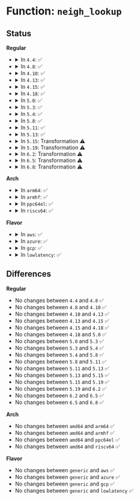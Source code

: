 # Function: <code>neigh_lookup</code>

## Status
<b>Regular</b>
<ul>
<li>
<details>
<summary>In <code>4.4</code>: ✅</summary>

```c
struct neighbour *neigh_lookup(struct neigh_table *tbl, const void *pkey, struct net_device *dev);
```

**Collision:** Unique Global

**Inline:** No

**Transformation:** False

**Instances:**

```
In net/core/neighbour.c (ffffffff81725ea0)
Location: net/core/neighbour.c:400
Inline: False
Direct callers:
  - net/core/neighbour.c:neigh_event_ns
  - net/core/neighbour.c:neigh_event_ns
  - net/core/neighbour.c:neigh_add
  - net/core/neighbour.c:neigh_add
  - net/core/neighbour.c:neigh_delete
  - net/ipv4/arp.c:arp_req_delete
  - net/ipv4/arp.c:arp_req_set
  - net/ipv4/arp.c:arp_process
  - net/ipv4/arp.c:arp_process
  - net/ipv4/arp.c:arp_ioctl
  - net/ipv4/fib_semantics.c:fib_detect_death
  - net/ipv6/route.c:rt6_do_redirect
  - net/ipv6/ndisc.c:ndisc_router_discovery
  - net/ipv6/ndisc.c:ndisc_recv_ns
  - net/ipv6/ndisc.c:ndisc_recv_ns
  - net/ipv6/ndisc.c:ndisc_rcv
  - net/ipv6/ndisc.c:ndisc_rcv
```
**Symbols:**

```
ffffffff81725ea0-ffffffff81725f87: neigh_lookup (STB_GLOBAL)
```
</details>
</li>
<li>
<details>
<summary>In <code>4.8</code>: ✅</summary>

```c
struct neighbour *neigh_lookup(struct neigh_table *tbl, const void *pkey, struct net_device *dev);
```

**Collision:** Unique Global

**Inline:** No

**Transformation:** False

**Instances:**

```
In net/core/neighbour.c (ffffffff8178f950)
Location: net/core/neighbour.c:400
Inline: False
Direct callers:
  - net/core/neighbour.c:neigh_add
  - net/core/neighbour.c:neigh_add
  - net/core/neighbour.c:neigh_delete
  - net/core/neighbour.c:neigh_event_ns
  - net/core/neighbour.c:neigh_event_ns
  - net/ipv4/arp.c:arp_ioctl
  - net/ipv4/arp.c:arp_req_delete
  - net/ipv4/arp.c:arp_req_set
  - net/ipv4/arp.c:arp_process
  - net/ipv4/arp.c:arp_process
  - net/ipv4/fib_semantics.c:fib_detect_death
  - net/ipv6/route.c:rt6_do_redirect
  - net/ipv6/ndisc.c:ndisc_router_discovery
  - net/ipv6/ndisc.c:ndisc_recv_rs
  - net/ipv6/ndisc.c:ndisc_recv_na
  - net/ipv6/ndisc.c:ndisc_recv_ns
  - net/ipv6/ndisc.c:ndisc_recv_ns
```
**Symbols:**

```
ffffffff8178f950-ffffffff8178fa37: neigh_lookup (STB_GLOBAL)
```
</details>
</li>
<li>
<details>
<summary>In <code>4.10</code>: ✅</summary>

```c
struct neighbour *neigh_lookup(struct neigh_table *tbl, const void *pkey, struct net_device *dev);
```

**Collision:** Unique Global

**Inline:** No

**Transformation:** False

**Instances:**

```
In net/core/neighbour.c (ffffffff817bd200)
Location: net/core/neighbour.c:401
Inline: False
Direct callers:
  - net/core/neighbour.c:neigh_add
  - net/core/neighbour.c:neigh_add
  - net/core/neighbour.c:neigh_delete
  - net/core/neighbour.c:neigh_event_ns
  - net/core/neighbour.c:neigh_event_ns
  - net/ipv4/arp.c:arp_ioctl
  - net/ipv4/arp.c:arp_req_delete
  - net/ipv4/arp.c:arp_req_set
  - net/ipv4/arp.c:arp_process
  - net/ipv4/arp.c:arp_process
  - net/ipv4/fib_semantics.c:fib_detect_death
  - net/ipv6/route.c:rt6_do_redirect
  - net/ipv6/ndisc.c:ndisc_router_discovery
  - net/ipv6/ndisc.c:ndisc_recv_rs
  - net/ipv6/ndisc.c:ndisc_recv_na
  - net/ipv6/ndisc.c:ndisc_recv_ns
  - net/ipv6/ndisc.c:ndisc_recv_ns
```
**Symbols:**

```
ffffffff817bd200-ffffffff817bd2e7: neigh_lookup (STB_GLOBAL)
```
</details>
</li>
<li>
<details>
<summary>In <code>4.13</code>: ✅</summary>

```c
struct neighbour *neigh_lookup(struct neigh_table *tbl, const void *pkey, struct net_device *dev);
```

**Collision:** Unique Global

**Inline:** No

**Transformation:** False

**Instances:**

```
In net/core/neighbour.c (ffffffff817db940)
Location: net/core/neighbour.c:436
Inline: False
Direct callers:
  - net/core/neighbour.c:neigh_add
  - net/core/neighbour.c:neigh_add
  - net/core/neighbour.c:neigh_delete
  - net/core/neighbour.c:neigh_event_ns
  - net/core/neighbour.c:neigh_event_ns
  - net/ipv4/arp.c:arp_ioctl
  - net/ipv4/arp.c:arp_req_delete
  - net/ipv4/arp.c:arp_req_set
  - net/ipv4/arp.c:arp_process
  - net/ipv4/arp.c:arp_process
  - net/ipv4/fib_semantics.c:fib_detect_death
  - net/ipv6/route.c:rt6_do_redirect
  - net/ipv6/ndisc.c:ndisc_router_discovery
  - net/ipv6/ndisc.c:ndisc_recv_rs
  - net/ipv6/ndisc.c:ndisc_recv_na
  - net/ipv6/ndisc.c:ndisc_recv_ns
  - net/ipv6/ndisc.c:ndisc_recv_ns
```
**Symbols:**

```
ffffffff817db940-ffffffff817dba17: neigh_lookup (STB_GLOBAL)
```
</details>
</li>
<li>
<details>
<summary>In <code>4.15</code>: ✅</summary>

```c
struct neighbour *neigh_lookup(struct neigh_table *tbl, const void *pkey, struct net_device *dev);
```

**Collision:** Unique Global

**Inline:** No

**Transformation:** False

**Instances:**

```
In net/core/neighbour.c (ffffffff81855f70)
Location: net/core/neighbour.c:436
Inline: False
Direct callers:
  - net/core/neighbour.c:neigh_add
  - net/core/neighbour.c:neigh_add
  - net/core/neighbour.c:neigh_delete
  - net/core/neighbour.c:neigh_event_ns
  - net/core/neighbour.c:neigh_event_ns
  - net/ipv4/arp.c:arp_ioctl
  - net/ipv4/arp.c:arp_req_delete
  - net/ipv4/arp.c:arp_req_set
  - net/ipv4/arp.c:arp_process
  - net/ipv4/arp.c:arp_process
  - net/ipv4/fib_semantics.c:fib_detect_death
  - net/ipv6/route.c:rt6_do_redirect
  - net/ipv6/ndisc.c:ndisc_router_discovery
  - net/ipv6/ndisc.c:ndisc_recv_rs
  - net/ipv6/ndisc.c:ndisc_recv_na
  - net/ipv6/ndisc.c:ndisc_recv_ns
  - net/ipv6/ndisc.c:ndisc_recv_ns
```
**Symbols:**

```
ffffffff81855f70-ffffffff81856075: neigh_lookup (STB_GLOBAL)
```
</details>
</li>
<li>
<details>
<summary>In <code>4.18</code>: ✅</summary>

```c
struct neighbour *neigh_lookup(struct neigh_table *tbl, const void *pkey, struct net_device *dev);
```

**Collision:** Unique Global

**Inline:** No

**Transformation:** False

**Instances:**

```
In net/core/neighbour.c (ffffffff8189fd40)
Location: net/core/neighbour.c:438
Inline: False
Direct callers:
  - net/core/neighbour.c:neigh_add
  - net/core/neighbour.c:neigh_add
  - net/core/neighbour.c:neigh_delete
  - net/core/neighbour.c:neigh_event_ns
  - net/core/neighbour.c:neigh_event_ns
  - net/ipv4/arp.c:arp_ioctl
  - net/ipv4/arp.c:arp_req_delete
  - net/ipv4/arp.c:arp_req_set
  - net/ipv4/arp.c:arp_process
  - net/ipv4/arp.c:arp_process
  - net/ipv4/fib_semantics.c:fib_detect_death
  - net/ipv6/route.c:rt6_do_redirect
  - net/ipv6/ndisc.c:ndisc_router_discovery
  - net/ipv6/ndisc.c:ndisc_recv_rs
  - net/ipv6/ndisc.c:ndisc_recv_na
  - net/ipv6/ndisc.c:ndisc_recv_ns
  - net/ipv6/ndisc.c:ndisc_recv_ns
```
**Symbols:**

```
ffffffff8189fd40-ffffffff8189fe49: neigh_lookup (STB_GLOBAL)
```
</details>
</li>
<li>
<details>
<summary>In <code>5.0</code>: ✅</summary>

```c
struct neighbour *neigh_lookup(struct neigh_table *tbl, const void *pkey, struct net_device *dev);
```

**Collision:** Unique Global

**Inline:** No

**Transformation:** False

**Instances:**

```
In net/core/neighbour.c (ffffffff818c4490)
Location: net/core/neighbour.c:524
Inline: False
Direct callers:
  - net/core/neighbour.c:neigh_get
  - net/core/neighbour.c:neigh_add
  - net/core/neighbour.c:neigh_delete
  - net/core/neighbour.c:neigh_event_ns
  - net/core/neighbour.c:neigh_event_ns
  - net/ipv4/arp.c:arp_ioctl
  - net/ipv4/arp.c:arp_req_delete
  - net/ipv4/arp.c:arp_req_set
  - net/ipv4/arp.c:arp_process
  - net/ipv4/arp.c:arp_process
  - net/ipv4/fib_semantics.c:fib_detect_death
  - net/ipv6/route.c:rt6_do_redirect
  - net/ipv6/ndisc.c:ndisc_router_discovery
  - net/ipv6/ndisc.c:ndisc_recv_rs
  - net/ipv6/ndisc.c:ndisc_recv_na
  - net/ipv6/ndisc.c:ndisc_recv_ns
  - net/ipv6/ndisc.c:ndisc_recv_ns
```
**Symbols:**

```
ffffffff818c4490-ffffffff818c4599: neigh_lookup (STB_GLOBAL)
```
</details>
</li>
<li>
<details>
<summary>In <code>5.3</code>: ✅</summary>

```c
struct neighbour *neigh_lookup(struct neigh_table *tbl, const void *pkey, struct net_device *dev);
```

**Collision:** Unique Global

**Inline:** No

**Transformation:** False

**Instances:**

```
In net/core/neighbour.c (ffffffff81910650)
Location: net/core/neighbour.c:524
Inline: False
Direct callers:
  - net/core/neighbour.c:neigh_get
  - net/core/neighbour.c:neigh_add
  - net/core/neighbour.c:neigh_delete
  - net/core/neighbour.c:neigh_event_ns
  - net/core/neighbour.c:neigh_event_ns
  - net/ipv4/arp.c:arp_ioctl
  - net/ipv4/arp.c:arp_req_delete
  - net/ipv4/arp.c:arp_req_set
  - net/ipv4/arp.c:arp_process
  - net/ipv4/arp.c:arp_process
  - net/ipv4/fib_semantics.c:fib_detect_death
  - net/ipv4/fib_semantics.c:fib_detect_death
  - net/ipv6/route.c:rt6_do_redirect
  - net/ipv6/ndisc.c:ndisc_router_discovery
  - net/ipv6/ndisc.c:ndisc_recv_rs
  - net/ipv6/ndisc.c:ndisc_recv_na
  - net/ipv6/ndisc.c:ndisc_recv_ns
  - net/ipv6/ndisc.c:ndisc_recv_ns
```
**Symbols:**

```
ffffffff81910650-ffffffff8191073f: neigh_lookup (STB_GLOBAL)
```
</details>
</li>
<li>
<details>
<summary>In <code>5.4</code>: ✅</summary>

```c
struct neighbour *neigh_lookup(struct neigh_table *tbl, const void *pkey, struct net_device *dev);
```

**Collision:** Unique Global

**Inline:** No

**Transformation:** False

**Instances:**

```
In net/core/neighbour.c (ffffffff81942cc0)
Location: net/core/neighbour.c:521
Inline: False
Direct callers:
  - net/core/neighbour.c:neigh_get
  - net/core/neighbour.c:neigh_add
  - net/core/neighbour.c:neigh_delete
  - net/core/neighbour.c:neigh_event_ns
  - net/core/neighbour.c:neigh_event_ns
  - net/ipv4/arp.c:arp_ioctl
  - net/ipv4/arp.c:arp_req_delete
  - net/ipv4/arp.c:arp_req_set
  - net/ipv4/arp.c:arp_process
  - net/ipv4/arp.c:arp_process
  - net/ipv4/fib_semantics.c:fib_detect_death
  - net/ipv4/fib_semantics.c:fib_detect_death
  - net/ipv6/route.c:rt6_do_redirect
  - net/ipv6/ndisc.c:ndisc_router_discovery
  - net/ipv6/ndisc.c:ndisc_recv_rs
  - net/ipv6/ndisc.c:ndisc_recv_na
  - net/ipv6/ndisc.c:ndisc_recv_ns
  - net/ipv6/ndisc.c:ndisc_recv_ns
```
**Symbols:**

```
ffffffff81942cc0-ffffffff81942daf: neigh_lookup (STB_GLOBAL)
```
</details>
</li>
<li>
<details>
<summary>In <code>5.8</code>: ✅</summary>

```c
struct neighbour *neigh_lookup(struct neigh_table *tbl, const void *pkey, struct net_device *dev);
```

**Collision:** Unique Global

**Inline:** No

**Transformation:** False

**Instances:**

```
In net/core/neighbour.c (ffffffff81a12f90)
Location: net/core/neighbour.c:521
Inline: False
Direct callers:
  - net/core/neighbour.c:neigh_get
  - net/core/neighbour.c:neigh_add
  - net/core/neighbour.c:neigh_delete
  - net/core/neighbour.c:neigh_event_ns
  - net/core/neighbour.c:neigh_event_ns
  - net/ipv4/arp.c:arp_req_delete
  - net/ipv4/arp.c:arp_req_get
  - net/ipv4/arp.c:arp_req_set
  - net/ipv4/arp.c:arp_process
  - net/ipv4/arp.c:arp_process
  - net/ipv4/fib_semantics.c:fib_detect_death
  - net/ipv4/fib_semantics.c:fib_detect_death
  - net/ipv6/route.c:rt6_do_redirect
  - net/ipv6/ndisc.c:ndisc_router_discovery
  - net/ipv6/ndisc.c:ndisc_recv_rs
  - net/ipv6/ndisc.c:ndisc_recv_na
  - net/ipv6/ndisc.c:ndisc_recv_ns
  - net/ipv6/ndisc.c:ndisc_recv_ns
```
**Symbols:**

```
ffffffff81a12f90-ffffffff81a13084: neigh_lookup (STB_GLOBAL)
```
</details>
</li>
<li>
<details>
<summary>In <code>5.11</code>: ✅</summary>

```c
struct neighbour *neigh_lookup(struct neigh_table *tbl, const void *pkey, struct net_device *dev);
```

**Collision:** Unique Global

**Inline:** No

**Transformation:** False

**Instances:**

```
In net/core/neighbour.c (ffffffff81a13300)
Location: net/core/neighbour.c:523
Inline: False
Direct callers:
  - net/core/neighbour.c:neigh_get
  - net/core/neighbour.c:neigh_add
  - net/core/neighbour.c:neigh_delete
  - net/core/neighbour.c:neigh_event_ns
  - net/core/neighbour.c:neigh_event_ns
  - net/ipv4/arp.c:arp_req_delete
  - net/ipv4/arp.c:arp_req_get
  - net/ipv4/arp.c:arp_req_set
  - net/ipv4/arp.c:arp_process
  - net/ipv4/arp.c:arp_process
  - net/ipv4/fib_semantics.c:fib_detect_death
  - net/ipv4/fib_semantics.c:fib_detect_death
  - net/ipv6/route.c:rt6_do_redirect
  - net/ipv6/ndisc.c:ndisc_router_discovery
  - net/ipv6/ndisc.c:ndisc_recv_rs
  - net/ipv6/ndisc.c:ndisc_recv_na
  - net/ipv6/ndisc.c:ndisc_recv_ns
  - net/ipv6/ndisc.c:ndisc_recv_ns
```
**Symbols:**

```
ffffffff81a13300-ffffffff81a133f4: neigh_lookup (STB_GLOBAL)
```
</details>
</li>
<li>
<details>
<summary>In <code>5.13</code>: ✅</summary>

```c
struct neighbour *neigh_lookup(struct neigh_table *tbl, const void *pkey, struct net_device *dev);
```

**Collision:** Unique Global

**Inline:** No

**Transformation:** False

**Instances:**

```
In net/core/neighbour.c (ffffffff819f9ed0)
Location: net/core/neighbour.c:527
Inline: False
Direct callers:
  - net/core/neighbour.c:neigh_get
  - net/core/neighbour.c:neigh_add
  - net/core/neighbour.c:neigh_delete
  - net/core/neighbour.c:neigh_event_ns
  - net/core/neighbour.c:neigh_event_ns
  - net/ipv4/arp.c:arp_req_delete
  - net/ipv4/arp.c:arp_req_get
  - net/ipv4/arp.c:arp_req_set
  - net/ipv4/arp.c:arp_process
  - net/ipv4/arp.c:arp_process
  - net/ipv4/fib_semantics.c:fib_detect_death
  - net/ipv4/fib_semantics.c:fib_detect_death
  - net/ipv6/route.c:rt6_do_redirect
  - net/ipv6/ndisc.c:ndisc_router_discovery
  - net/ipv6/ndisc.c:ndisc_recv_rs
  - net/ipv6/ndisc.c:ndisc_recv_na
  - net/ipv6/ndisc.c:ndisc_recv_ns
  - net/ipv6/ndisc.c:ndisc_recv_ns
```
**Symbols:**

```
ffffffff819f9ed0-ffffffff819f9fc0: neigh_lookup (STB_GLOBAL)
```
</details>
</li>
<li>
<details>
<summary>In <code>5.15</code>: Transformation ⚠️</summary>

```c
struct neighbour *neigh_lookup(struct neigh_table *tbl, const void *pkey, struct net_device *dev);
```

**Collision:** Unique Global

**Inline:** No

**Transformation:** True

**Instances:**

```
In net/core/neighbour.c (0)
Location: net/core/neighbour.c:528
Inline: False
Direct callers:
  - net/core/neighbour.c:neigh_get
  - net/core/neighbour.c:neigh_add
  - net/core/neighbour.c:neigh_delete
  - net/core/neighbour.c:neigh_event_ns
  - net/core/neighbour.c:neigh_event_ns
  - net/ipv4/arp.c:arp_req_delete
  - net/ipv4/arp.c:arp_req_get
  - net/ipv4/arp.c:arp_req_set
  - net/ipv4/arp.c:arp_process
  - net/ipv4/arp.c:arp_process
  - net/ipv4/fib_semantics.c:fib_detect_death
  - net/ipv4/fib_semantics.c:fib_detect_death
  - net/ipv6/route.c:rt6_do_redirect
  - net/ipv6/ndisc.c:ndisc_router_discovery
  - net/ipv6/ndisc.c:ndisc_recv_rs
  - net/ipv6/ndisc.c:ndisc_recv_na
  - net/ipv6/ndisc.c:ndisc_recv_ns
  - net/ipv6/ndisc.c:ndisc_recv_ns
```
**Symbols:**

```
ffffffff81d36ab3-ffffffff81d36ad9: neigh_lookup.cold (STB_LOCAL)
ffffffff81aac040-ffffffff81aac150: neigh_lookup (STB_GLOBAL)
```
</details>
</li>
<li>
<details>
<summary>In <code>5.19</code>: Transformation ⚠️</summary>

```c
struct neighbour *neigh_lookup(struct neigh_table *tbl, const void *pkey, struct net_device *dev);
```

**Collision:** Unique Global

**Inline:** No

**Transformation:** True

**Instances:**

```
In net/core/neighbour.c (0)
Location: net/core/neighbour.c:572
Inline: False
Direct callers:
  - net/core/neighbour.c:neigh_get
  - net/core/neighbour.c:neigh_add
  - net/core/neighbour.c:neigh_delete
  - net/core/neighbour.c:neigh_event_ns
  - net/ipv4/arp.c:arp_invalidate
  - net/ipv4/arp.c:arp_req_get
  - net/ipv4/arp.c:arp_req_set
  - net/ipv4/arp.c:arp_process
  - net/ipv4/arp.c:arp_process
  - net/ipv4/arp.c:arp_process
  - net/ipv4/fib_semantics.c:fib_detect_death
  - net/ipv4/fib_semantics.c:fib_detect_death
  - net/ipv6/route.c:rt6_do_redirect
  - net/ipv6/ndisc.c:ndisc_router_discovery
  - net/ipv6/ndisc.c:ndisc_recv_rs
  - net/ipv6/ndisc.c:ndisc_recv_na
  - net/ipv6/ndisc.c:ndisc_recv_ns
```
**Symbols:**

```
ffffffff81f0338c-ffffffff81f033b2: neigh_lookup.cold (STB_LOCAL)
ffffffff81c24b60-ffffffff81c24c7b: neigh_lookup (STB_GLOBAL)
```
</details>
</li>
<li>
<details>
<summary>In <code>6.2</code>: Transformation ⚠️</summary>

```c
struct neighbour *neigh_lookup(struct neigh_table *tbl, const void *pkey, struct net_device *dev);
```

**Collision:** Unique Global

**Inline:** No

**Transformation:** True

**Instances:**

```
In net/core/neighbour.c (0)
Location: net/core/neighbour.c:610
Inline: False
Direct callers:
  - net/core/neighbour.c:neigh_get
  - net/core/neighbour.c:neigh_add
  - net/core/neighbour.c:neigh_delete
  - net/core/neighbour.c:neigh_event_ns
  - net/ipv4/arp.c:arp_invalidate
  - net/ipv4/arp.c:arp_req_get
  - net/ipv4/arp.c:arp_req_set
  - net/ipv4/arp.c:arp_process
  - net/ipv4/arp.c:arp_process
  - net/ipv4/arp.c:arp_process
  - net/ipv4/fib_semantics.c:fib_detect_death
  - net/ipv4/fib_semantics.c:fib_detect_death
  - net/ipv6/route.c:rt6_do_redirect
  - net/ipv6/ndisc.c:ndisc_router_discovery
  - net/ipv6/ndisc.c:ndisc_recv_rs
  - net/ipv6/ndisc.c:ndisc_recv_na
  - net/ipv6/ndisc.c:ndisc_recv_ns
```
**Symbols:**

```
ffffffff820abbb3-ffffffff820abbd9: neigh_lookup.cold (STB_LOCAL)
ffffffff81dd7030-ffffffff81dd714b: neigh_lookup (STB_GLOBAL)
```
</details>
</li>
<li>
<details>
<summary>In <code>6.5</code>: Transformation ⚠️</summary>

```c
struct neighbour *neigh_lookup(struct neigh_table *tbl, const void *pkey, struct net_device *dev);
```

**Collision:** Unique Global

**Inline:** No

**Transformation:** True

**Instances:**

```
In net/core/neighbour.c (0)
Location: net/core/neighbour.c:610
Inline: False
Direct callers:
  - net/core/neighbour.c:neigh_get
  - net/core/neighbour.c:neigh_add
  - net/core/neighbour.c:neigh_delete
  - net/core/neighbour.c:neigh_event_ns
  - net/ipv4/arp.c:arp_invalidate
  - net/ipv4/arp.c:arp_req_get
  - net/ipv4/arp.c:arp_req_set
  - net/ipv4/arp.c:arp_process
  - net/ipv4/arp.c:arp_process
  - net/ipv4/arp.c:arp_process
  - net/ipv4/fib_semantics.c:fib_detect_death
  - net/ipv4/fib_semantics.c:fib_detect_death
  - net/ipv6/route.c:rt6_do_redirect
  - net/ipv6/ndisc.c:ndisc_router_discovery
  - net/ipv6/ndisc.c:ndisc_recv_rs
  - net/ipv6/ndisc.c:ndisc_recv_na
  - net/ipv6/ndisc.c:ndisc_recv_ns
```
**Symbols:**

```
ffffffff8212d2f0-ffffffff8212d316: neigh_lookup.cold (STB_LOCAL)
ffffffff81e47e60-ffffffff81e47f65: neigh_lookup (STB_GLOBAL)
```
</details>
</li>
<li>
<details>
<summary>In <code>6.8</code>: Transformation ⚠️</summary>

```c
struct neighbour *neigh_lookup(struct neigh_table *tbl, const void *pkey, struct net_device *dev);
```

**Collision:** Unique Global

**Inline:** No

**Transformation:** True

**Instances:**

```
In net/core/neighbour.c (0)
Location: net/core/neighbour.c:618
Inline: False
Direct callers:
  - net/core/neighbour.c:neigh_get
  - net/core/neighbour.c:neigh_add
  - net/core/neighbour.c:neigh_delete
  - net/core/neighbour.c:neigh_event_ns
  - net/ipv4/arp.c:arp_invalidate
  - net/ipv4/arp.c:arp_req_get
  - net/ipv4/arp.c:arp_req_set
  - net/ipv4/arp.c:arp_process
  - net/ipv4/arp.c:arp_process
  - net/ipv4/arp.c:arp_process
  - net/ipv4/fib_semantics.c:fib_detect_death
  - net/ipv4/fib_semantics.c:fib_detect_death
  - net/ipv6/route.c:rt6_do_redirect
  - net/ipv6/ndisc.c:ndisc_router_discovery
  - net/ipv6/ndisc.c:ndisc_recv_rs
  - net/ipv6/ndisc.c:ndisc_recv_na
  - net/ipv6/ndisc.c:ndisc_recv_ns
```
**Symbols:**

```
ffffffff8220f01c-ffffffff8220f042: neigh_lookup.cold (STB_LOCAL)
ffffffff81f06b10-ffffffff81f06c15: neigh_lookup (STB_GLOBAL)
```
</details>
</li>
</ul>
<b>Arch</b>
<ul>
<li>
<details>
<summary>In <code>arm64</code>: ✅</summary>

```c
struct neighbour *neigh_lookup(struct neigh_table *tbl, const void *pkey, struct net_device *dev);
```

**Collision:** Unique Global

**Inline:** No

**Transformation:** False

**Instances:**

```
In net/core/neighbour.c (ffff800010be33f8)
Location: net/core/neighbour.c:521
Inline: False
Direct callers:
  - net/core/neighbour.c:neigh_get
  - net/core/neighbour.c:neigh_add
  - net/core/neighbour.c:neigh_delete
  - net/core/neighbour.c:neigh_event_ns
  - net/core/neighbour.c:neigh_event_ns
  - net/ipv4/arp.c:arp_ioctl
  - net/ipv4/arp.c:arp_req_delete
  - net/ipv4/arp.c:arp_req_set
  - net/ipv4/arp.c:arp_req_set
  - net/ipv4/arp.c:arp_process
  - net/ipv4/arp.c:arp_process
  - net/ipv4/fib_semantics.c:fib_detect_death
  - net/ipv4/fib_semantics.c:fib_detect_death
  - net/ipv6/route.c:rt6_do_redirect
  - net/ipv6/ndisc.c:ndisc_router_discovery
  - net/ipv6/ndisc.c:ndisc_recv_rs
  - net/ipv6/ndisc.c:ndisc_recv_na
  - net/ipv6/ndisc.c:ndisc_recv_ns
  - net/ipv6/ndisc.c:ndisc_recv_ns
```
**Symbols:**

```
ffff800010be33f8-ffff800010be3518: neigh_lookup (STB_GLOBAL)
```
</details>
</li>
<li>
<details>
<summary>In <code>armhf</code>: ✅</summary>

```c
struct neighbour *neigh_lookup(struct neigh_table *tbl, const void *pkey, struct net_device *dev);
```

**Collision:** Unique Global

**Inline:** No

**Transformation:** False

**Instances:**

```
In net/core/neighbour.c (c0cfd0d0)
Location: net/core/neighbour.c:521
Inline: False
Direct callers:
  - net/core/neighbour.c:neigh_get
  - net/core/neighbour.c:neigh_add
  - net/core/neighbour.c:neigh_delete
  - net/core/neighbour.c:neigh_event_ns
  - net/core/neighbour.c:neigh_event_ns
  - net/ipv4/arp.c:arp_ioctl
  - net/ipv4/arp.c:arp_req_delete
  - net/ipv4/arp.c:arp_req_set
  - net/ipv4/arp.c:arp_process
  - net/ipv4/arp.c:arp_process
  - net/ipv4/fib_semantics.c:fib_detect_death
  - net/ipv4/fib_semantics.c:fib_detect_death
  - net/ipv6/route.c:rt6_do_redirect
  - net/ipv6/ndisc.c:ndisc_rcv
  - net/ipv6/ndisc.c:ndisc_rcv
  - net/ipv6/ndisc.c:ndisc_router_discovery
  - net/ipv6/ndisc.c:ndisc_recv_ns
  - net/ipv6/ndisc.c:ndisc_recv_ns
```
**Symbols:**

```
c0cfd0d0-c0cfd1e4: neigh_lookup (STB_GLOBAL)
```
</details>
</li>
<li>
<details>
<summary>In <code>ppc64el</code>: ✅</summary>

```c
struct neighbour *neigh_lookup(struct neigh_table *tbl, const void *pkey, struct net_device *dev);
```

**Collision:** Unique Global

**Inline:** No

**Transformation:** False

**Instances:**

```
In net/core/neighbour.c (c000000000cc5240)
Location: net/core/neighbour.c:521
Inline: False
Direct callers:
  - net/core/neighbour.c:neigh_get
  - net/core/neighbour.c:neigh_add
  - net/core/neighbour.c:neigh_delete
  - net/core/neighbour.c:neigh_event_ns
  - net/core/neighbour.c:neigh_event_ns
  - net/ipv4/arp.c:arp_ioctl
  - net/ipv4/arp.c:arp_req_delete
  - net/ipv4/arp.c:arp_req_set
  - net/ipv4/arp.c:arp_req_set
  - net/ipv4/arp.c:arp_process
  - net/ipv4/arp.c:arp_process
  - net/ipv4/fib_semantics.c:fib_detect_death
  - net/ipv4/fib_semantics.c:fib_detect_death
  - net/ipv6/route.c:rt6_do_redirect
  - net/ipv6/ndisc.c:ndisc_router_discovery
  - net/ipv6/ndisc.c:ndisc_recv_rs
  - net/ipv6/ndisc.c:ndisc_recv_na
  - net/ipv6/ndisc.c:ndisc_recv_ns
  - net/ipv6/ndisc.c:ndisc_recv_ns
```
**Symbols:**

```
c000000000cc5240-c000000000cc5440: neigh_lookup (STB_GLOBAL)
```
</details>
</li>
<li>
<details>
<summary>In <code>riscv64</code>: ✅</summary>

```c
struct neighbour *neigh_lookup(struct neigh_table *tbl, const void *pkey, struct net_device *dev);
```

**Collision:** Unique Global

**Inline:** No

**Transformation:** False

**Instances:**

```
In net/core/neighbour.c (ffffffe000769120)
Location: net/core/neighbour.c:521
Inline: False
Direct callers:
  - net/core/neighbour.c:neigh_get
  - net/core/neighbour.c:neigh_add
  - net/core/neighbour.c:neigh_delete
  - net/core/neighbour.c:neigh_event_ns
  - net/core/neighbour.c:neigh_event_ns
  - net/core/neighbour.c:neigh_event_ns
  - net/ipv4/arp.c:arp_ioctl
  - net/ipv4/arp.c:arp_req_delete
  - net/ipv4/arp.c:arp_req_set
  - net/ipv4/arp.c:arp_req_set
  - net/ipv4/arp.c:arp_process
  - net/ipv4/arp.c:arp_process
  - net/ipv4/fib_semantics.c:fib_detect_death
  - net/ipv4/fib_semantics.c:fib_detect_death
  - net/ipv6/route.c:rt6_do_redirect
  - net/ipv6/ndisc.c:ndisc_router_discovery
  - net/ipv6/ndisc.c:ndisc_recv_rs
  - net/ipv6/ndisc.c:ndisc_recv_na
  - net/ipv6/ndisc.c:ndisc_recv_ns
  - net/ipv6/ndisc.c:ndisc_recv_ns
```
**Symbols:**

```
ffffffe000769120-ffffffe000769242: neigh_lookup (STB_GLOBAL)
```
</details>
</li>
</ul>
<b>Flavor</b>
<ul>
<li>
<details>
<summary>In <code>aws</code>: ✅</summary>

```c
struct neighbour *neigh_lookup(struct neigh_table *tbl, const void *pkey, struct net_device *dev);
```

**Collision:** Unique Global

**Inline:** No

**Transformation:** False

**Instances:**

```
In net/core/neighbour.c (ffffffff818e2c90)
Location: net/core/neighbour.c:521
Inline: False
Direct callers:
  - net/core/neighbour.c:neigh_get
  - net/core/neighbour.c:neigh_add
  - net/core/neighbour.c:neigh_delete
  - net/core/neighbour.c:neigh_event_ns
  - net/core/neighbour.c:neigh_event_ns
  - net/ipv4/arp.c:arp_ioctl
  - net/ipv4/arp.c:arp_req_delete
  - net/ipv4/arp.c:arp_req_set
  - net/ipv4/arp.c:arp_process
  - net/ipv4/arp.c:arp_process
  - net/ipv4/fib_semantics.c:fib_detect_death
  - net/ipv4/fib_semantics.c:fib_detect_death
  - net/ipv6/route.c:rt6_do_redirect
  - net/ipv6/ndisc.c:ndisc_router_discovery
  - net/ipv6/ndisc.c:ndisc_recv_rs
  - net/ipv6/ndisc.c:ndisc_recv_na
  - net/ipv6/ndisc.c:ndisc_recv_ns
  - net/ipv6/ndisc.c:ndisc_recv_ns
```
**Symbols:**

```
ffffffff818e2c90-ffffffff818e2d7f: neigh_lookup (STB_GLOBAL)
```
</details>
</li>
<li>
<details>
<summary>In <code>azure</code>: ✅</summary>

```c
struct neighbour *neigh_lookup(struct neigh_table *tbl, const void *pkey, struct net_device *dev);
```

**Collision:** Unique Global

**Inline:** No

**Transformation:** False

**Instances:**

```
In net/core/neighbour.c (ffffffff8189cad0)
Location: net/core/neighbour.c:521
Inline: False
Direct callers:
  - drivers/net/vxlan.c:vxlan_xmit
  - drivers/net/vxlan.c:route_shortcircuit
  - drivers/net/vxlan.c:route_shortcircuit
  - drivers/net/vxlan.c:neigh_reduce
  - net/core/neighbour.c:neigh_get
  - net/core/neighbour.c:neigh_add
  - net/core/neighbour.c:neigh_delete
  - net/core/neighbour.c:neigh_event_ns
  - net/core/neighbour.c:neigh_event_ns
  - net/ipv4/arp.c:arp_ioctl
  - net/ipv4/arp.c:arp_req_delete
  - net/ipv4/arp.c:arp_req_set
  - net/ipv4/arp.c:arp_process
  - net/ipv4/arp.c:arp_process
  - net/ipv4/fib_semantics.c:fib_detect_death
  - net/ipv4/fib_semantics.c:fib_detect_death
  - net/ipv6/route.c:rt6_do_redirect
  - net/ipv6/ndisc.c:ndisc_router_discovery
  - net/ipv6/ndisc.c:ndisc_recv_rs
  - net/ipv6/ndisc.c:ndisc_recv_na
  - net/ipv6/ndisc.c:ndisc_recv_ns
  - net/ipv6/ndisc.c:ndisc_recv_ns
```
**Symbols:**

```
ffffffff8189cad0-ffffffff8189cbbf: neigh_lookup (STB_GLOBAL)
```
</details>
</li>
<li>
<details>
<summary>In <code>gcp</code>: ✅</summary>

```c
struct neighbour *neigh_lookup(struct neigh_table *tbl, const void *pkey, struct net_device *dev);
```

**Collision:** Unique Global

**Inline:** No

**Transformation:** False

**Instances:**

```
In net/core/neighbour.c (ffffffff81933cc0)
Location: net/core/neighbour.c:521
Inline: False
Direct callers:
  - net/core/neighbour.c:neigh_get
  - net/core/neighbour.c:neigh_add
  - net/core/neighbour.c:neigh_delete
  - net/core/neighbour.c:neigh_event_ns
  - net/core/neighbour.c:neigh_event_ns
  - net/ipv4/arp.c:arp_ioctl
  - net/ipv4/arp.c:arp_req_delete
  - net/ipv4/arp.c:arp_req_set
  - net/ipv4/arp.c:arp_process
  - net/ipv4/arp.c:arp_process
  - net/ipv4/fib_semantics.c:fib_detect_death
  - net/ipv4/fib_semantics.c:fib_detect_death
  - net/ipv6/route.c:rt6_do_redirect
  - net/ipv6/ndisc.c:ndisc_router_discovery
  - net/ipv6/ndisc.c:ndisc_recv_rs
  - net/ipv6/ndisc.c:ndisc_recv_na
  - net/ipv6/ndisc.c:ndisc_recv_ns
  - net/ipv6/ndisc.c:ndisc_recv_ns
```
**Symbols:**

```
ffffffff81933cc0-ffffffff81933daf: neigh_lookup (STB_GLOBAL)
```
</details>
</li>
<li>
<details>
<summary>In <code>lowlatency</code>: ✅</summary>

```c
struct neighbour *neigh_lookup(struct neigh_table *tbl, const void *pkey, struct net_device *dev);
```

**Collision:** Unique Global

**Inline:** No

**Transformation:** False

**Instances:**

```
In net/core/neighbour.c (ffffffff819553c0)
Location: net/core/neighbour.c:521
Inline: False
Direct callers:
  - net/core/neighbour.c:neigh_get
  - net/core/neighbour.c:neigh_add
  - net/core/neighbour.c:neigh_delete
  - net/core/neighbour.c:neigh_event_ns
  - net/core/neighbour.c:neigh_event_ns
  - net/ipv4/arp.c:arp_ioctl
  - net/ipv4/arp.c:arp_req_delete
  - net/ipv4/arp.c:arp_req_set
  - net/ipv4/arp.c:arp_process
  - net/ipv4/arp.c:arp_process
  - net/ipv4/fib_semantics.c:fib_detect_death
  - net/ipv4/fib_semantics.c:fib_detect_death
  - net/ipv6/route.c:rt6_do_redirect
  - net/ipv6/ndisc.c:ndisc_router_discovery
  - net/ipv6/ndisc.c:ndisc_recv_rs
  - net/ipv6/ndisc.c:ndisc_recv_na
  - net/ipv6/ndisc.c:ndisc_recv_ns
  - net/ipv6/ndisc.c:ndisc_recv_ns
```
**Symbols:**

```
ffffffff819553c0-ffffffff819554af: neigh_lookup (STB_GLOBAL)
```
</details>
</li>
</ul>

## Differences
<b>Regular</b>
<ul>
<li>
No changes between <code>4.4</code> and <code>4.8</code> ✅
</li>
<li>
No changes between <code>4.8</code> and <code>4.10</code> ✅
</li>
<li>
No changes between <code>4.10</code> and <code>4.13</code> ✅
</li>
<li>
No changes between <code>4.13</code> and <code>4.15</code> ✅
</li>
<li>
No changes between <code>4.15</code> and <code>4.18</code> ✅
</li>
<li>
No changes between <code>4.18</code> and <code>5.0</code> ✅
</li>
<li>
No changes between <code>5.0</code> and <code>5.3</code> ✅
</li>
<li>
No changes between <code>5.3</code> and <code>5.4</code> ✅
</li>
<li>
No changes between <code>5.4</code> and <code>5.8</code> ✅
</li>
<li>
No changes between <code>5.8</code> and <code>5.11</code> ✅
</li>
<li>
No changes between <code>5.11</code> and <code>5.13</code> ✅
</li>
<li>
No changes between <code>5.13</code> and <code>5.15</code> ✅
</li>
<li>
No changes between <code>5.15</code> and <code>5.19</code> ✅
</li>
<li>
No changes between <code>5.19</code> and <code>6.2</code> ✅
</li>
<li>
No changes between <code>6.2</code> and <code>6.5</code> ✅
</li>
<li>
No changes between <code>6.5</code> and <code>6.8</code> ✅
</li>
</ul>
<b>Arch</b>
<ul>
<li>
No changes between <code>amd64</code> and <code>arm64</code> ✅
</li>
<li>
No changes between <code>amd64</code> and <code>armhf</code> ✅
</li>
<li>
No changes between <code>amd64</code> and <code>ppc64el</code> ✅
</li>
<li>
No changes between <code>amd64</code> and <code>riscv64</code> ✅
</li>
</ul>
<b>Flavor</b>
<ul>
<li>
No changes between <code>generic</code> and <code>aws</code> ✅
</li>
<li>
No changes between <code>generic</code> and <code>azure</code> ✅
</li>
<li>
No changes between <code>generic</code> and <code>gcp</code> ✅
</li>
<li>
No changes between <code>generic</code> and <code>lowlatency</code> ✅
</li>
</ul>
